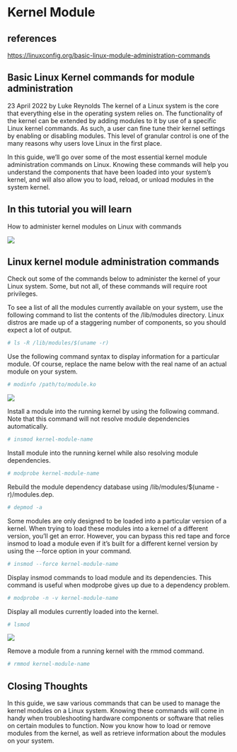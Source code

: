 # Kernel Module

## references

<https://linuxconfig.org/basic-linux-module-administration-commands>

## Basic Linux Kernel commands for module administration

23 April 2022 by Luke Reynolds
The kernel of a Linux system is the core that everything else in the operating system relies on. The functionality of the kernel can be extended by adding modules to it by use of a specific Linux kernel commands. As such, a user can fine tune their kernel settings by enabling or disabling modules. This level of granular control is one of the many reasons why users love Linux in the first place.

In this guide, we’ll go over some of the most essential kernel module administration commands on Linux. Knowing these commands will help you understand the components that have been loaded into your system’s kernel, and will also allow you to load, reload, or unload modules in the system kernel.

## In this tutorial you will learn

How to administer kernel modules on Linux with commands

![](https://linuxconfig.org/wp-content/uploads/2021/07/02-basic-linux-module-administration-commands.png)

## Linux kernel module administration commands

Check out some of the commands below to administer the kernel of your Linux system. Some, but not all, of these commands will require root privileges.

To see a list of all the modules currently available on your system, use the following command to list the contents of the /lib/modules directory. Linux distros are made up of a staggering number of components, so you should expect a lot of output.

```bash
# ls -R /lib/modules/$(uname -r)

```

Use the following command syntax to display information for a particular module. Of course, replace the name below with the real name of an actual module on your system.

```bash
# modinfo /path/to/module.ko
```

![](https://linuxconfig.org/wp-content/uploads/2021/07/02-basic-linux-module-administration-commands.png)

Install a module into the running kernel by using the following command. Note that this command will not resolve module dependencies automatically.

```bash
# insmod kernel-module-name
```

Install module into the running kernel while also resolving module dependencies.

```bash
# modprobe kernel-module-name

```

Rebuild the module dependency database using /lib/modules/$(uname -r)/modules.dep.

```bash
# depmod -a
```

Some modules are only designed to be loaded into a particular version of a kernel. When trying to load these modules into a kernel of a different version, you’ll get an error. However, you can bypass this red tape and force insmod to load a module even if it’s built for a different kernel version by using the --force option in your command.

```bash
# insmod --force kernel-module-name
```

Display insmod commands to load module and its dependencies. This command is useful when modprobe gives up due to a dependency problem.

```bash
# modprobe -n -v kernel-module-name
```

Display all modules currently loaded into the kernel.

```bash
# lsmod
```

![](https://linuxconfig.org/wp-content/uploads/2021/07/03-basic-linux-module-administration-commands.png)

Remove a module from a running kernel with the rmmod command.

```bash
# rmmod kernel-module-name
```

## Closing Thoughts

In this guide, we saw various commands that can be used to manage the kernel modules on a Linux system. Knowing these commands will come in handy when troubleshooting hardware components or software that relies on certain modules to function. Now you know how to load or remove modules from the kernel, as well as retrieve information about the modules on your system.
